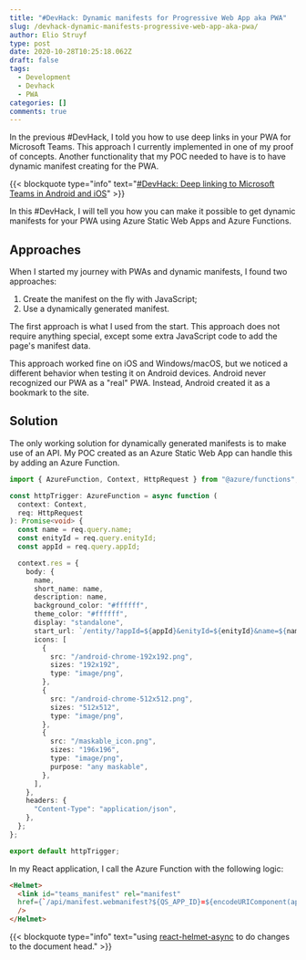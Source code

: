 ```yaml
---
title: "#DevHack: Dynamic manifests for Progressive Web App aka PWA"
slug: /devhack-dynamic-manifests-progressive-web-app-aka-pwa/
author: Elio Struyf
type: post
date: 2020-10-28T10:25:18.062Z
draft: false
tags:
  - Development
  - Devhack
  - PWA
categories: []
comments: true
---
```


In the previous #DevHack, I told you how to use deep links in your PWA for Microsoft Teams. This approach I currently implemented in one of my proof of concepts. Another functionality that my POC needed to have is to have dynamic manifest creating for the PWA.

{{< blockquote type="info" text="[#DevHack: Deep linking to Microsoft Teams in Android and iOS](https://www.eliostruyf.com/devhack-deep-linking-microsoft-teams-android-ios/)" >}}

In this #DevHack, I will tell you how you can make it possible to get dynamic manifests for your PWA using Azure Static Web Apps and Azure Functions.

## Approaches

When I started my journey with PWAs and dynamic manifests, I found two approaches:

1. Create the manifest on the fly with JavaScript;
2. Use a dynamically generated manifest.

The first approach is what I used from the start. This approach does not require anything special, except some extra JavaScript code to add the page's manifest data.

This approach worked fine on iOS and Windows/macOS, but we noticed a different behavior when testing it on Android devices. Android never recognized our PWA as a "real" PWA. Instead, Android created it as a bookmark to the site.

## Solution

The only working solution for dynamically generated manifests is to make use of an API. My POC created as an Azure Static Web App can handle this by adding an Azure Function.

```typescript
import { AzureFunction, Context, HttpRequest } from "@azure/functions";

const httpTrigger: AzureFunction = async function (
  context: Context,
  req: HttpRequest
): Promise<void> {
  const name = req.query.name;
  const enityId = req.query.enityId;
  const appId = req.query.appId;

  context.res = {
    body: {
      name,
      short_name: name,
      description: name,
      background_color: "#ffffff",
      theme_color: "#ffffff",
      display: "standalone",
      start_url: `/entity/?appId=${appId}&enityId=${enityId}&name=${name}`,
      icons: [
        {
          src: "/android-chrome-192x192.png",
          sizes: "192x192",
          type: "image/png",
        },
        {
          src: "/android-chrome-512x512.png",
          sizes: "512x512",
          type: "image/png",
        },
        {
          src: "/maskable_icon.png",
          sizes: "196x196",
          type: "image/png",
          purpose: "any maskable",
        },
      ],
    },
    headers: {
      "Content-Type": "application/json",
    },
  };
};

export default httpTrigger;
```

In my React application, I call the Azure Function with the following logic:

```html
<Helmet>
  <link id="teams_manifest" rel="manifest"
  href={`/api/manifest.webmanifest?${QS_APP_ID}=${encodeURIComponent(appId)}&${QS_ENTITY_ID}=${encodeURIComponent(enityId)}&${QS_NAME}=${appName}`}
  />
</Helmet>
```

{{< blockquote type="info" text="using [react-helmet-async](https://www.npmjs.com/package/react-helmet-async) to do changes to the document head." >}}
